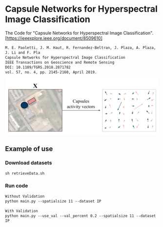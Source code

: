 # Capsule Networks for Hyperspectral Image Classification
The Code for "Capsule Networks for Hyperspectral Image Classification". [https://ieeexplore.ieee.org/document/8509610]
```
M. E. Paoletti, J. M. Haut, R. Fernandez-Beltran, J. Plaza, A. Plaza, J. Li and F. Pla
Capsule Networks for Hyperspectral Image Classification
IEEE Transactions on Geoscience and Remote Sensing
DOI: 10.1109/TGRS.2018.2871782
vol. 57, no. 4, pp. 2145-2160, April 2019.
```

![CapsNet](https://github.com/mhaut/CapsNet-HSI/blob/master/images/capsnet.png)



## Example of use
### Download datasets

```
sh retrieveData.sh
```

### Run code

```
Without Validation
python main.py --spatialsize 11 --dataset IP

With Validation
python main.py --use_val --val_percent 0.2 --spatialsize 11 --dataset IP

```
